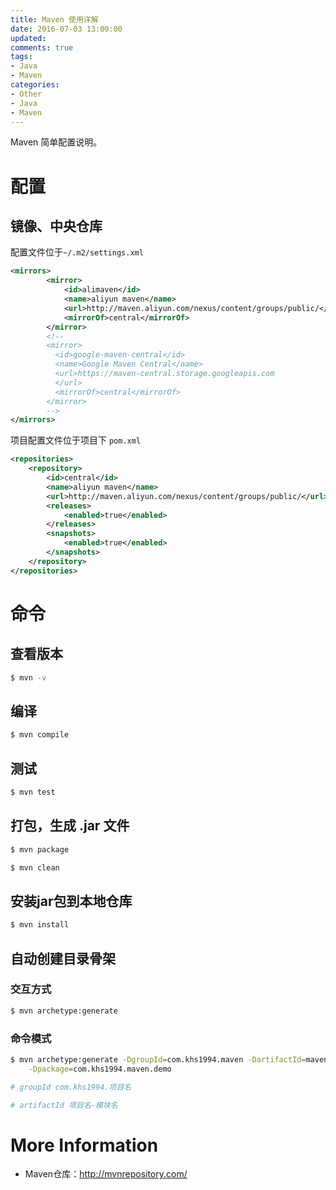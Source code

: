 ```yaml
---
title: Maven 使用详解
date: 2016-07-03 13:00:00
updated:
comments: true
tags:
- Java
- Maven
categories:
- Other
- Java
- Maven
---
```


Maven 简单配置说明。

<!--more-->

# 配置

## 镜像、中央仓库

配置文件位于`~/.m2/settings.xml`

```xml
<mirrors>
        <mirror>
            <id>alimaven</id>
            <name>aliyun maven</name>
            <url>http://maven.aliyun.com/nexus/content/groups/public/</url>
            <mirrorOf>central</mirrorOf>
        </mirror>
        <!--
        <mirror>
          <id>google-maven-central</id>
          <name>Google Maven Central</name>
          <url>https://maven-central.storage.googleapis.com
          </url>
          <mirrorOf>central</mirrorOf>
        </mirror>
        -->
</mirrors>
```

项目配置文件位于项目下 `pom.xml`

```xml
<repositories>
    <repository>
        <id>central</id>
        <name>aliyun maven</name>
        <url>http://maven.aliyun.com/nexus/content/groups/public/</url>
        <releases>
            <enabled>true</enabled>
        </releases>
        <snapshots>
            <enabled>true</enabled>
        </snapshots>
    </repository>
</repositories>
```

# 命令

## 查看版本

```bash
$ mvn -v
```

## 编译

```bash
$ mvn compile
```

## 测试

```bash
$ mvn test
```

## 打包，生成 .jar 文件

```bash
$ mvn package

$ mvn clean
```

## 安装jar包到本地仓库

```bash
$ mvn install
```

## 自动创建目录骨架

### 交互方式

```bash
$ mvn archetype:generate
```

### 命令模式

```bash
$ mvn archetype:generate -DgroupId=com.khs1994.maven -DartifactId=maven-demo -Dversion=1.0-SNAPSHOT \
    -Dpackage=com.khs1994.maven.demo

# groupId com.khs1994.项目名

# artifactId 项目名-模块名
```

# More Information

* Maven仓库：http://mvnrepository.com/
